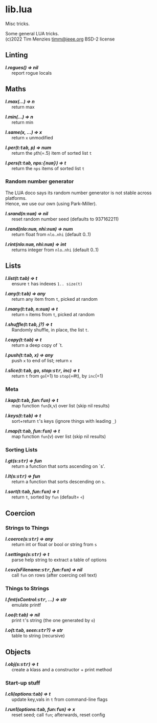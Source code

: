 
# lib.lua

Misc tricks.

Some general LUA tricks.    	
(c)2022 Tim Menzies <timm@ieee.org> BSD-2 license	
## Linting	



  
**_l.rogues() &rArr;  nil_**  
&nbsp;&nbsp;&nbsp;&nbsp; report rogue locals    



## Maths	



  
**_l.max(...) &rArr;  n_**  
&nbsp;&nbsp;&nbsp;&nbsp; return max    
  
**_l.min(...) &rArr;  n_**  
&nbsp;&nbsp;&nbsp;&nbsp; return min    
  
**_l.same(x, ...) &rArr;  x_**  
&nbsp;&nbsp;&nbsp;&nbsp; return `x` unmodified    
  
**_l.per(t:<tt>tab</tt>, p) &rArr;  num_**  
&nbsp;&nbsp;&nbsp;&nbsp; return the `p`th(=.5) item of sorted list `t`    
  
**_l.pers(t:<tt>tab</tt>, nps:<tt>{num}</tt>) &rArr;  t_**  
&nbsp;&nbsp;&nbsp;&nbsp; return the `nps` items of sorted list `t`    



### Random number generator	
The LUA doco says its random number generator is not stable across platforms.	
Hence, we use our own (using Park-Miller).	



  
**_l.srand(n:<tt>num</tt>) &rArr;  nil_**  
&nbsp;&nbsp;&nbsp;&nbsp; reset random number seed (defaults to 937162211)     
  
**_l.rand(nlo:<tt>num</tt>, nhi:<tt>num</tt>) &rArr;  num_**  
&nbsp;&nbsp;&nbsp;&nbsp; return float from `nlo`..`nhi` (default 0..1)    
  
**_l.rint(nlo:<tt>num</tt>, nhi:<tt>num</tt>) &rArr;  int_**  
&nbsp;&nbsp;&nbsp;&nbsp; returns integer from `nlo`..`nhi` (default 0..1)    



## Lists	



  
**_l.list(t:<tt>tab</tt>) &rArr;  t_**  
&nbsp;&nbsp;&nbsp;&nbsp; ensure `t` has indexes `1.. size(t)`    
  
**_l.any(t:<tt>tab</tt>) &rArr;  any_**  
&nbsp;&nbsp;&nbsp;&nbsp; return any item from `t`, picked at random    
  
**_l.many(t:<tt>tab</tt>, n:<tt>num</tt>) &rArr;  t_**  
&nbsp;&nbsp;&nbsp;&nbsp; return `n` items from `t`, picked at random    
  
**_l.shuffle(t:<tt>tab</tt>,    j?) &rArr;  t_**  
&nbsp;&nbsp;&nbsp;&nbsp;  Randomly shuffle, in place, the list `t`.    
  
**_l.copy(t:<tt>tab</tt>) &rArr;  t_**  
&nbsp;&nbsp;&nbsp;&nbsp; return a deep copy of `t.    
  
**_l.push(t:<tt>tab</tt>,  x) &rArr;  any_**  
&nbsp;&nbsp;&nbsp;&nbsp; push `x` to end of list; return `x`     
  
**_l.slice(t:<tt>tab</tt>,  go,  stop:<tt>str</tt>,  inc) &rArr;  t_**  
&nbsp;&nbsp;&nbsp;&nbsp; return `t` from `go`(=1) to `stop`(=#t), by `inc`(=1)    



### Meta	



  
**_l.kap(t:<tt>tab</tt>,  fun:<tt>fun</tt>) &rArr;  t_**  
&nbsp;&nbsp;&nbsp;&nbsp; map function `fun`(k,v) over list (skip nil results)     
  
**_l.keys(t:<tt>tab</tt>) &rArr;  t_**  
&nbsp;&nbsp;&nbsp;&nbsp; sort+return `t`'s keys (ignore things with leading `_`)    
  
**_l.map(t:<tt>tab</tt>,  fun:<tt>fun</tt>) &rArr;  t_**  
&nbsp;&nbsp;&nbsp;&nbsp; map function `fun`(v) over list (skip nil results)     



### Sorting Lists	



  
**_l.gt(s:<tt>str</tt>) &rArr;  fun_**  
&nbsp;&nbsp;&nbsp;&nbsp; return a function that sorts ascending on `s'.    
  
**_l.lt(s:<tt>str</tt>) &rArr;  fun_**  
&nbsp;&nbsp;&nbsp;&nbsp; return a function that sorts descending on `s`.    
  
**_l.sort(t:<tt>tab</tt>,  fun:<tt>fun</tt>) &rArr;  t_**  
&nbsp;&nbsp;&nbsp;&nbsp; return `t`,  sorted by `fun` (default= `<`)    



## Coercion	
### Strings to Things	



  
**_l.coerce(s:<tt>str</tt>) &rArr;  any_**  
&nbsp;&nbsp;&nbsp;&nbsp; return int or float or bool or string from `s`    
  
**_l.settings(s:<tt>str</tt>) &rArr;  t_**  
&nbsp;&nbsp;&nbsp;&nbsp;  parse help string to extract a table of options    
  
**_l.csv(sFilename:<tt>str</tt>, fun:<tt>fun</tt>) &rArr;  nil_**  
&nbsp;&nbsp;&nbsp;&nbsp; call `fun` on rows (after coercing cell text)    



### Things to Strings	



  
**_l.fmt(sControl:<tt>str</tt>, ...) &rArr;  str_**  
&nbsp;&nbsp;&nbsp;&nbsp; emulate printf    
  
**_l.oo(t:<tt>tab</tt>) &rArr;  nil_**  
&nbsp;&nbsp;&nbsp;&nbsp; print `t`'s string (the one generated by `o`)    
  
**_l.o(t:<tt>tab</tt>,   seen:<tt>str</tt>?) &rArr;  str_**  
&nbsp;&nbsp;&nbsp;&nbsp; table to string (recursive)    



## Objects	



  
**_l.obj(s:<tt>str</tt>) &rArr;  t_**  
&nbsp;&nbsp;&nbsp;&nbsp; create a klass and a constructor + print method    



### Start-up stuff	



  
**_l.cli(options:<tt>tab</tt>) &rArr;  t_**  
&nbsp;&nbsp;&nbsp;&nbsp; update key,vals in `t` from command-line flags    
  
**_l.run1(options:<tt>tab</tt>, fun:<tt>fun</tt>) &rArr; x_**  
&nbsp;&nbsp;&nbsp;&nbsp; reset seed; call `fun`; afterwards, reset config    



